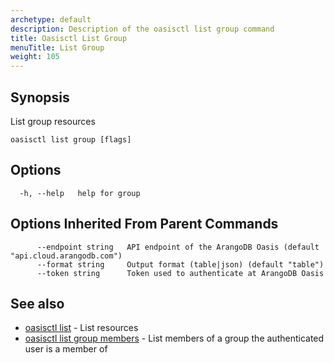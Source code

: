 ```yaml
---
archetype: default
description: Description of the oasisctl list group command
title: Oasisctl List Group
menuTitle: List Group
weight: 105
---
```

## Synopsis
List group resources

```
oasisctl list group [flags]
```

## Options
```
  -h, --help   help for group
```

## Options Inherited From Parent Commands
```
      --endpoint string   API endpoint of the ArangoDB Oasis (default "api.cloud.arangodb.com")
      --format string     Output format (table|json) (default "table")
      --token string      Token used to authenticate at ArangoDB Oasis
```

## See also
* [oasisctl list](_index.md)	 - List resources
* [oasisctl list group members](list-group-members.md)	 - List members of a group the authenticated user is a member of

